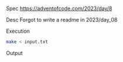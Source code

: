 Spec https://adventofcode.com/2023/day/8

Desc Forgot to write a readme in 2023/day_08

Execution

```bash
make < input.txt
```

Output

```
```


